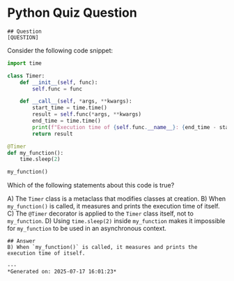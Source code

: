 # Python Quiz Question
    
    ## Question
    [QUESTION]
Consider the following code snippet:

```python
import time

class Timer:
    def __init__(self, func):
        self.func = func

    def __call__(self, *args, **kwargs):
        start_time = time.time()
        result = self.func(*args, **kwargs)
        end_time = time.time()
        print(f"Execution time of {self.func.__name__}: {end_time - start_time} seconds")
        return result

@Timer
def my_function():
    time.sleep(2)

my_function()
```

Which of the following statements about this code is true?

A) The `Timer` class is a metaclass that modifies classes at creation.
B) When `my_function()` is called, it measures and prints the execution time of itself.
C) The `@Timer` decorator is applied to the `Timer` class itself, not to `my_function`.
D) Using `time.sleep(2)` inside `my_function` makes it impossible for `my_function` to be used in an asynchronous context.
    
    ## Answer
    B) When `my_function()` is called, it measures and prints the execution time of itself.
    
    ---
    *Generated on: 2025-07-17 16:01:23*
    